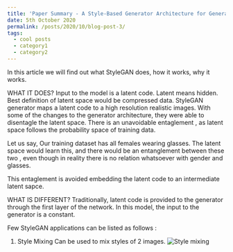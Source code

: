 ```yaml
---
title: 'Paper Summary - A Style-Based Generator Architecture for Generative Adversarial Networks'
date: 5th October 2020
permalink: /posts/2020/10/blog-post-3/
tags:
  - cool posts
  - category1
  - category2
---
```

In this article we will find out what StyleGAN does, how it works, why it works.

WHAT IT DOES?
Input to the model is a latent code.
Latent means hidden. Best definition of latent space would be compressed data. 
StyleGAN generator maps a latent code to a high resolution realistic images. With some of the changes to the generator architecture, they were able to disentagle the latent space.
There is an unavoidable entaglement , as latent space follows the probability space of training data. 

Let us say, Our training dataset has all females wearing glasses. The latent space would learn this, and there would be an entanglement between these two , even though in reality there is no relation whatsoever with gender and glasses.

This entaglement is avoided embedding the latent code to an intermediate latent sapce.


WHAT IS DIFFERENT?
Traditionally, latent code is provided to the generator through the first layer of the network. In this model, the input to the generator is a constant.

Few StyleGAN applications can be listed as follows :
1. Style Mixing
   Can be used to mix styles of 2 images. 
   ![Style mixing]('https://raw.githubusercontent.com/Nerdyvedi/Nerdyvedi.github.io/master/images/style_mixing.jpeg')
   
